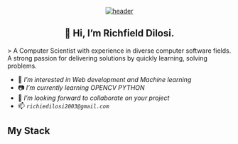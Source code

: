 <p align="center" justify="between">
<a href="https://www.startall.net/" target="_blank" rel"noreferrer">
<img src="https://user-images.githubusercontent.com/67489180/191627512-52535ab5-0a12-4cc9-93e4-b959e012d85c.svg" alt="header">
</a>
<h2 align="center">👋 Hi, I’m Richfield Dilosi.</h2>
</p>
> A Computer Scientist with experience in diverse computer software fields. A strong passion for delivering solutions by quickly learning, solving problems.

-  💯 _I’m interested in Web development and Machine learning_
- 📷 _I’m currently learning OPENCV PYTHON_
- 🤗 _I’m looking forward to collaborate on your project_
- 📫 _``richiedilosi2003@gmail.com``_

## My Stack 
![]()
![]()
![]()
![]()
<!---
Richie003/Richie003 is a ✨ special ✨ repository because its `README.md` (this file) appears on your GitHub profile.
You can click the Preview link to take a look at your changes.
--->
